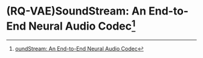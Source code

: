 # (RQ-VAE)SoundStream: An End-to-End Neural Audio Codec[^1]



[^1]:[oundStream: An End-to-End Neural Audio Codec](https://arxiv.org/pdf/2107.03312)
